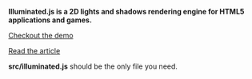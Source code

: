 **Illuminated.js is a 2D lights and shadows rendering engine for HTML5 applications and games.**

[Checkout the demo](http://demo.greweb.fr/illuminated.js/)

[Read the article](http://blog.greweb.fr/?p=1589)

**src/illuminated.js** should be the only file you need.
